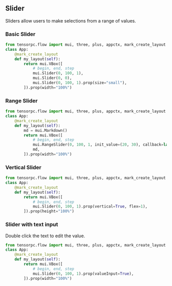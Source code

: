 ## Slider 

Sliders allow users to make selections from a range of values.


### Basic Slider

```Python
from tensorpc.flow import mui, three, plus, appctx, mark_create_layout
class App:
    @mark_create_layout
    def my_layout(self):
        return mui.VBox([
            # begin, end, step
            mui.Slider(0, 100, 1),
            mui.Slider(0, 0),
            mui.Slider(0, 100, 1).prop(size="small"),
        ]).prop(width="100%")

```

### Range Slider


```Python
from tensorpc.flow import mui, three, plus, appctx, mark_create_layout
class App:
    @mark_create_layout
    def my_layout(self):
        md = mui.Markdown()
        return mui.VBox([
            # begin, end, step
            mui.RangeSlider(0, 100, 1, init_value=(20, 30), callback=lambda x: md.write(f"RangeSlider: :green[{x}]")),
            md,
        ]).prop(width="100%")

```

### Vertical Slider


```Python
from tensorpc.flow import mui, three, plus, appctx, mark_create_layout
class App:
    @mark_create_layout
    def my_layout(self):
        return mui.VBox([
            # begin, end, step
            mui.Slider(0, 100, 1).prop(vertical=True, flex=1),
        ]).prop(height="100%")

```

### Slider with text input

Double click the text to edit the value.

```Python
from tensorpc.flow import mui, three, plus, appctx, mark_create_layout
class App:
    @mark_create_layout
    def my_layout(self):
        return mui.VBox([
            # begin, end, step
            mui.Slider(0, 100, 1).prop(valueInput=True),
        ]).prop(width="100%")

```
